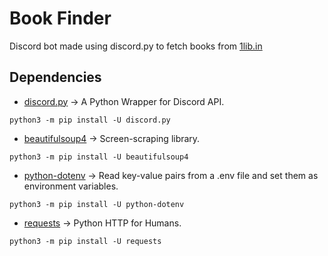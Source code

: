 # Book Finder
Discord bot made using discord.py to fetch books from [1lib.in](https://1lib.in)

## Dependencies
* [discord.py](https://pypi.org/project/discord.py/) -> A Python Wrapper for Discord API.
```
python3 -m pip install -U discord.py
```
* [beautifulsoup4](https://pypi.org/project/beautifulsoup4/) -> Screen-scraping library.
```
python3 -m pip install -U beautifulsoup4
```
* [python-dotenv](https://pypi.org/project/python-dotenv/) -> Read key-value pairs from a .env file and set them as environment variables.
```
python3 -m pip install -U python-dotenv
```
* [requests](https://pypi.org/project/requests/) -> Python HTTP for Humans.
```
python3 -m pip install -U requests
```
